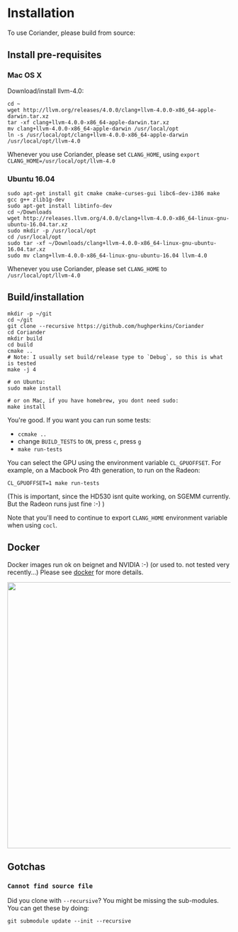 # Installation

To use Coriander, please build from source:

## Install pre-requisites

### Mac OS X

Download/install llvm-4.0:
```
cd ~
wget http://llvm.org/releases/4.0.0/clang+llvm-4.0.0-x86_64-apple-darwin.tar.xz
tar -xf clang+llvm-4.0.0-x86_64-apple-darwin.tar.xz
mv clang+llvm-4.0.0-x86_64-apple-darwin /usr/local/opt
ln -s /usr/local/opt/clang+llvm-4.0.0-x86_64-apple-darwin /usr/local/opt/llvm-4.0
```

Whenever you use Coriander, please set `CLANG_HOME`, using `export CLANG_HOME=/usr/local/opt/llvm-4.0`

### Ubuntu 16.04

```
sudo apt-get install git cmake cmake-curses-gui libc6-dev-i386 make gcc g++ zlib1g-dev
sudo apt-get install libtinfo-dev
cd ~/Downloads
wget http://releases.llvm.org/4.0.0/clang+llvm-4.0.0-x86_64-linux-gnu-ubuntu-16.04.tar.xz
sudo mkdir -p /usr/local/opt
cd /usr/local/opt
sudo tar -xf ~/Downloads/clang+llvm-4.0.0-x86_64-linux-gnu-ubuntu-16.04.tar.xz
sudo mv clang+llvm-4.0.0-x86_64-linux-gnu-ubuntu-16.04 llvm-4.0
```

Whenever you use Coriander, please set `CLANG_HOME` to `/usr/local/opt/llvm-4.0`

## Build/installation

```
mkdir -p ~/git
cd ~/git
git clone --recursive https://github.com/hughperkins/Coriander
cd Coriander
mkdir build
cd build
cmake ..
# Note: I usually set build/release type to `Debug`, so this is what is tested
make -j 4

# on Ubuntu:
sudo make install

# or on Mac, if you have homebrew, you dont need sudo:
make install
```

You're good.  If you want you can run some tests:
- `ccmake ..`
- change `BUILD_TESTS` to `ON`, press `c`, press `g`
- `make run-tests`

You can select the GPU using the environment variable `CL_GPUOFFSET`. For example, on a Macbook Pro 4th generation, to run on the Radeon:
```
CL_GPUOFFSET=1 make run-tests
```
(This is important, since the HD530 isnt quite working, on SGEMM currently. But the Radeon runs just fine :-) )

Note that you'll need to continue to export `CLANG_HOME` environment variable when using `cocl`.

## Docker

Docker images run ok on beignet and NVIDIA :-)  (or used to. not tested very recently...)  Please see [docker](docker) for more details.

<img src="https://github.com/hughperkins/Coriander/raw/master/doc/img/dockerfile_beignet_cudasample.png?raw=true" width="600" />

## Gotchas

### `Cannot find source file`

Did you clone with `--recursive`? You might be missing the sub-modules. You can get these by doing:
```
git submodule update --init --recursive
```
